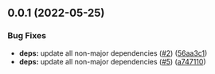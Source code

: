 ## 0.0.1 (2022-05-25)


### Bug Fixes

* **deps:** update all non-major dependencies ([#2](https://github.com/openweblabs/table-elements/issues/2)) ([56aa3c1](https://github.com/openweblabs/table-elements/commit/56aa3c182d44f02b56cf7fd9731f9de7a31812aa))
* **deps:** update all non-major dependencies ([#5](https://github.com/openweblabs/table-elements/issues/5)) ([a747110](https://github.com/openweblabs/table-elements/commit/a74711088a1dcdde351e6cb5e8404a648c0162d1))



